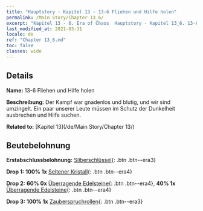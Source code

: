 ```yaml
---
title: "Hauptstory - Kapitel 13 - 13-6 Fliehen und Hilfe holen"
permalink: /Main Story/Chapter 13_6/
excerpt: "Kapitel 13 - 6. Era of Chaos  Hauptstory - Kapitel 13_6. 13-6 Fliehen und Hilfe holen"
last_modified_at: 2021-03-31
locale: de
ref: "Chapter 13_6.md"
toc: false
classes: wide
---
```


## Details

 **Name:** 13-6 Fliehen und Hilfe holen

 **Beschreibung:** Der Kampf war gnadenlos und blutig, und wir sind umzingelt. Ein paar unserer Leute müssen im Schutz der Dunkelheit ausbrechen und Hilfe suchen.

 **Related to:** [Kapitel 13](/de/Main Story/Chapter 13/)

## Beutebelohnung

 **Erstabschlussbelohnung:** [Silberschlüssel](/de/Items/con_693/){: .btn .btn--era3}

 **Drop 1:** **100% 1x** [Seltener Kristall](/de/Items/mat_45/){: .btn .btn--era4}

 **Drop 2:** **60% 0x** [Überragende Edelsteine](/de/Items/mat_37/){: .btn .btn--era4}, **40% 1x** [Überragende Edelsteine](/de/Items/mat_37/){: .btn .btn--era4}

 **Drop 3:** **100% 1x** [Zauberspruchrollen](/de/Items/con_694/){: .btn .btn--era3}

